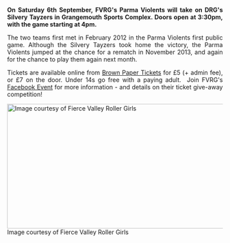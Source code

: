<html><body><p style="text-align:justify;"><strong>On Saturday 6th September, FVRG's Parma Violents will take on DRG's Silvery Tayzers in Grangemouth Sports Complex. Doors open at 3:30pm, with the game starting at 4pm.</strong></p>
<p style="text-align:justify;">The two teams first met in February 2012 in the Parma Violents first public game. Although the Silvery Tayzers took home the victory, the Parma Violents jumped at the chance for a rematch in November 2013, and again for the chance to play them again next month.</p>
<p style="text-align:justify;">Tickets are available online from <a title="Buy Tickets Online" href="http://www.brownpapertickets.com/event/836544" target="_blank">Brown Paper Tickets</a> for £5 (+ admin fee), or £7 on the door. Under 14s go free with a paying adult.  Join FVRG's <a title="FVRG Facebook Event" href="https://www.facebook.com/events/1515534441994379/" target="_blank">Facebook Event</a> for more information - and details on their ticket give-away competition!</p>


<a href="/2014/08/header.jpg"><img class="size-full wp-image-3632" src="http://www.scottishrollerderbyblog.com/2014/08/header.jpg" alt="Image courtesy of Fierce Valley Roller Girls" width="614" height="292"></a> Image courtesy of Fierce Valley Roller Girls
<p style="text-align:justify;"></p></body></html>
